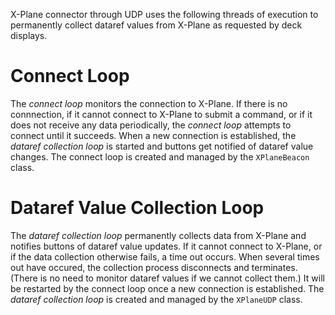 X-Plane connector through UDP uses the following threads of execution to permanently collect dataref values from X-Plane as requested by deck displays.

# Connect Loop
The *connect loop* monitors the connection to X-Plane.
If there is no connnection, if it cannot connect to X-Plane to submit a command, or if it does not receive any data periodically, the *connect loop* attempts to connect until it succeeds.
When a new connection is established, the *dataref collection loop* is started and buttons get notified of dataref value changes.
The connect loop is created and managed by the `XPlaneBeacon` class.

# Dataref Value Collection Loop
The *dataref collection loop* permanently collects data from X-Plane and notifies buttons of dataref value updates.
If it cannot connect to X-Plane, or if the data collection otherwise fails, a time out occurs.
When several times out have occured, the collection process disconnects and terminates. (There is no need to monitor dataref values if we cannot collect them.) It will be restarted by the connect loop once a new connection is established.
The *dataref collection loop* is created and managed by the `XPlaneUDP` class.
